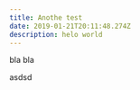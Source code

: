 ```yaml
---
title: Anothe test
date: 2019-01-21T20:11:48.274Z
description: helo world
---
```

bla bla 





asdsd
